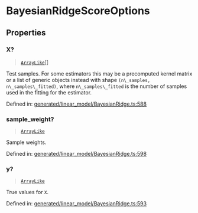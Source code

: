 # BayesianRidgeScoreOptions

## Properties

### X?

> [`ArrayLike`](../types/ArrayLike.md)[]

Test samples. For some estimators this may be a precomputed kernel matrix or a list of generic objects instead with shape `(n\_samples, n\_samples\_fitted)`, where `n\_samples\_fitted` is the number of samples used in the fitting for the estimator.

Defined in:  [generated/linear\_model/BayesianRidge.ts:588](https://github.com/transitive-bullshit/scikit-learn-ts/blob/b59c1ff/packages/sklearn/src/generated/linear_model/BayesianRidge.ts#L588)

### sample\_weight?

> [`ArrayLike`](../types/ArrayLike.md)

Sample weights.

Defined in:  [generated/linear\_model/BayesianRidge.ts:598](https://github.com/transitive-bullshit/scikit-learn-ts/blob/b59c1ff/packages/sklearn/src/generated/linear_model/BayesianRidge.ts#L598)

### y?

> [`ArrayLike`](../types/ArrayLike.md)

True values for `X`.

Defined in:  [generated/linear\_model/BayesianRidge.ts:593](https://github.com/transitive-bullshit/scikit-learn-ts/blob/b59c1ff/packages/sklearn/src/generated/linear_model/BayesianRidge.ts#L593)
